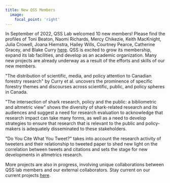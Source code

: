 ```yaml
---
title: New QSS Members
  image: 
	focal_point: 'right'
---
```


In September of 2022, QSS Lab welcomed 10 new members! Please find the profiles of Toni Beaton, Naomi Richards, Mercy Chikezie, Keith MacKnight, Julia Crowell, Joana Hiemstra, Hailey Wills, Courtney Pearce, Catherine Gracey, and Blake Curry [here](https://www.qsslab.ca/people/). QSS is excited to grow its membership, expand its lab facilities, and develop as an academic organization. Many new projects are already underway as a result of the efforts and skills of our new members. 

"The distribution of scientific, media, and policy attention to Canadian forestry research" by Curry et al. uncovers the prominence of specific forestry themes and discourses across scientific, public, and policy spheres in Canada. 

"The intersection of shark research, policy and the public: a bibliometric and altmetric view" shows the diversity of shark-related research and its audiences and suggest a need for research evaluation to acknowledge that research impact can take many forms, as well as a need to develop strategies to ensure that research that is relevant to the public and policy-makers is adequately disseminated to these stakeholders. 

"Do You Cite What You Tweet?" takes into account the research activity of tweeters and their relationship to tweeted paper to shed new light on the correlation between tweets and citations and sets the stage for new developments in altmetrics research. 

More projects are also in progress, involving unique collaborations between QSS lab members and our external collaborators. Stay current on our current projects [here](https://www.qsslab.ca/project/).
             
